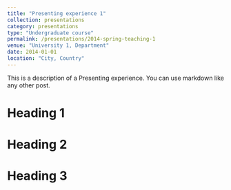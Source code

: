 ```yaml
---
title: "Presenting experience 1"
collection: presentations
category: presentations
type: "Undergraduate course"
permalink: /presentations/2014-spring-teaching-1
venue: "University 1, Department"
date: 2014-01-01
location: "City, Country"
---
```


This is a description of a Presenting experience. You can use markdown like any other post.

Heading 1
======

Heading 2
======

Heading 3
======
